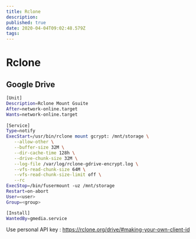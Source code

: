 ```yaml
---
title: Rclone
description: 
published: true
date: 2020-04-04T09:02:48.579Z
tags: 
---
```


# Rclone

## Google Drive

```bash
[Unit]
Description=Rclone Mount Gsuite
After=network-online.target
Wants=network-online.target
 
[Service]
Type=notify
ExecStart=/usr/bin/rclone mount gcrypt: /mnt/storage \
   --allow-other \
   --buffer-size 32M \
   --dir-cache-time 128h \
   --drive-chunk-size 32M \
   --log-file /var/log/rclone-gdrive-encrypt.log \
   --vfs-read-chunk-size 64M \
   --vfs-read-chunk-size-limit off \
   --rc 
ExecStop=/bin/fusermount -uz /mnt/storage
Restart=on-abort
User=<user>
Group=<group>

[Install]
WantedBy=gmedia.service
```


Use personal API key : https://rclone.org/drive/#making-your-own-client-id